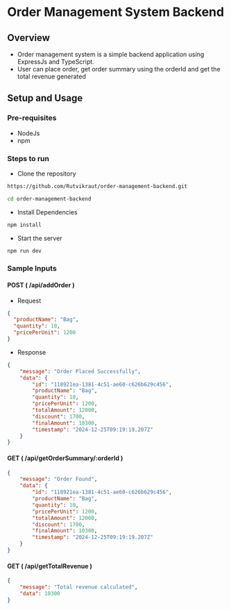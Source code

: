 # Order Management System Backend

## Overview
- Order management system is a simple backend application using ExpressJs and TypeScript.
- User can place order, get order summary using the orderId and get the total revenue generated

## Setup and Usage
### Pre-requisites
- NodeJs
- npm

### Steps to run
- Clone the repository
```bash
https://github.com/Rutvikraut/order-management-backend.git

cd order-management-backend
```
- Install Dependencies

```bash
npm install
```

- Start the server

```bash
npm run dev
```

### Sample Inputs

#### POST ( /api/addOrder )

- Request

```json
{
  "productName": "Bag",
  "quantity": 10,
  "pricePerUnit": 1200
}
```

- Response

```json
{
    "message": "Order Placed Successfully",
    "data": {
        "id": "118921ea-1381-4c51-ae60-c626b629c456",
        "productName": "Bag",
        "quantity": 10,
        "pricePerUnit": 1200,
        "totalAmount": 12000,
        "discount": 1700,
        "finalAmount": 10300,
        "timestamp": "2024-12-25T09:19:19.207Z"
    }
}
```

#### GET ( /api/getOrderSummary/:orderId )

```json
{
    "message": "Order Found",
    "data": {
        "id": "118921ea-1381-4c51-ae60-c626b629c456",
        "productName": "Bag",
        "quantity": 10,
        "pricePerUnit": 1200,
        "totalAmount": 12000,
        "discount": 1700,
        "finalAmount": 10300,
        "timestamp": "2024-12-25T09:19:19.207Z"
    }
}
```

#### GET ( /api/getTotalRevenue )

```json
{
    "message": "Total revenue calculated",
    "data": 10300
}
```
